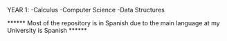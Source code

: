 


YEAR 1:
  -Calculus
  -Computer Science
  -Data Structures
  
****** Most of the repository is in Spanish due to the main language at my University is Spanish ******

